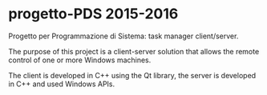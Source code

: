# progetto-PDS 2015-2016
Progetto per Programmazione di Sistema: task manager client/server.

The purpose of this project is a client-server solution that allows the remote control of one or more Windows machines.

The client is developed in C++ using the Qt library, the server is developed in C++ and used Windows APIs.
